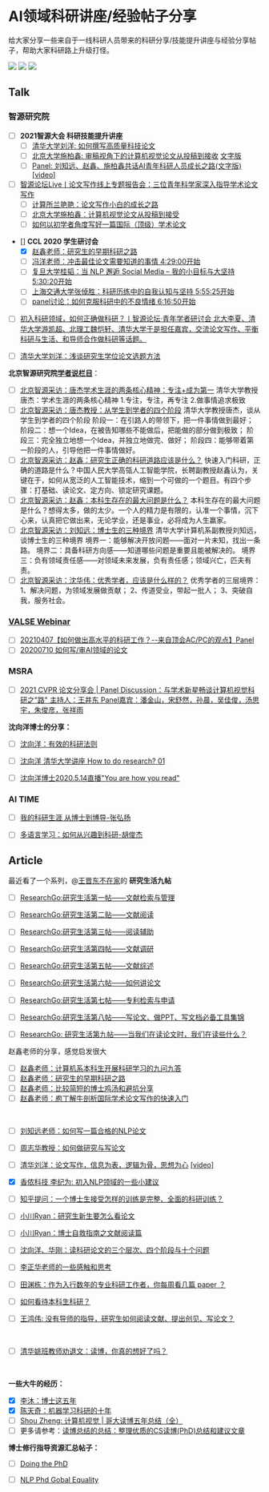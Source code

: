 # AI领域科研讲座/经验帖子分享

给大家分享一些来自于一线科研人员带来的科研分享/技能提升讲座与经验分享帖子，帮助大家科研路上升级打怪。

![](https://img.shields.io/badge/build-welcome%20to%20contribute%EF%BC%81-brightgreen.svg) ![](https://img.shields.io/github/stars/SinclairCoder/do-research-in-AI?style=social) ![](https://img.shields.io/github/contributors/SinclairCoder/do-research-in-AI?style=social)

## Talk

### 智源研究院
- [ ] **2021智源大会 科研技能提升讲座**
  - [ ] [清华大学刘洋: 如何撰写高质量科技论文](https://www.bilibili.com/video/BV1QK4y1g71C)
  - [ ] [北京大学施柏鑫: 审稿视角下的计算机视觉论文从投稿到接收](https://www.bilibili.com/video/BV1p64y1R7JP) [文字版](https://mp.weixin.qq.com/s?__biz=MzA5ODEzMjIyMA==&mid=2247612318&idx=1&sn=b54621e959c2f4850a3fcc7486e0199a&chksm=90953e0da7e2b71b660dc0a7feefbf08a26db78bee5eaba73bf277ee0562b98d6d32a4a1d093&mpshare=1&scene=23&srcid=0623cDFA9oHwwdz4aCtpF8di&sharer_sharetime=1624455513912&sharer_shareid=e3fac610a51f80cbddf092286e1a80a1#rd)
  - [ ] [Panel: 刘知远、赵鑫、施柏鑫共话AI青年科研人员成长之路(文字版)](https://mp.weixin.qq.com/s?__biz=MzA5ODEzMjIyMA==&mid=2247609974&idx=1&sn=8f7e24564b905893536d536bb06f6471&chksm=909527e5a7e2aef35cf35cc93b4cacafa8e1b2a63e8af6627e25d91348f3884364c81ef05bc8&mpshare=1&scene=23&srcid=0612Y2h0bzkx8ZVAkkmWCfik&sharer_sharetime=1623471321678&sharer_shareid=e3fac610a51f80cbddf092286e1a80a1#rd) [[video]](https://hub.baai.ac.cn/view/8660)

- [ ] [智源论坛Live丨论文写作线上专题报告会：三位青年科学家深入指导学术论文写作](https://www.bilibili.com/video/BV1n7411o7dU)
  - [ ] [计算所兰艳艳：论文写作小白的成长之路](https://www.bilibili.com/video/BV1n7411o7dU?p=1)
  - [ ] [北京大学施柏鑫：计算机视觉论文从投稿到接受](https://www.bilibili.com/video/BV1Ha4y1x7sk)
  - [ ] [如何以初学者角度写好一篇国际（顶级）学术论文](https://www.bilibili.com/video/BV1n7411o7dU?p=3)

- [] **CCL 2020 学生研讨会**
  - [x] [赵鑫老师：研究生的早期科研之路](https://www.bilibili.com/video/BV1cD4y1R7WL)
  - [ ] [冯洋老师：冲击最佳论文需要知道的事情 4:29:00开始](https://www.bilibili.com/video/BV1zA411j7h5)
  - [ ] [复旦大学桂韬：当 NLP 邂逅 Social Media – 我的小目标与大坚持 5:30:20开始](https://www.bilibili.com/video/BV1zA411j7h5)
  - [ ] [上海交通大学张倬胜：科研历练中的自我认知与坚持 5:55:25开始](https://www.bilibili.com/video/BV1zA411j7h5)
  - [ ] [panel讨论：如何克服科研中的不良情绪 6:16:50开始](https://www.bilibili.com/video/BV1zA411j7h5)
- [ ] [初入科研领域，如何正确做科研？丨智源论坛·青年学者研讨会 北大李夏、清华大学游凯超、北理工魏恺轩、清华大学于是担任嘉宾，交流论文写作、平衡科研与生活、和导师合作做科研等话题。](https://www.bilibili.com/video/BV1A54y1D7HX)

- [ ] [清华大学刘洋：浅谈研究生学位论文选题方法](https://www.bilibili.com/video/BV1fE411g7Kj)





**北京智源研究院[学者说栏目](https://space.bilibili.com/424100065/channel/detail?cid=150211)**：

- [ ] [北京智源采访：唐杰学术生涯的两条核心精神：专注+成为第一](https://www.bilibili.com/video/BV1uK411A7JR)  清华大学教授唐杰：学术生涯的两条核心精神 1.专注，专注，再专注 2.做事情追求极致
- [ ] [北京智源采访：唐杰教授：从学生到学者的四个阶段](https://www.bilibili.com/video/BV1ay4y1k721) 清华大学教授唐杰，谈从学生到学者的四个阶段 阶段一：在引路人的带领下，把一件事情做到最好； 阶段二：想一个Idea，在被告知哪些不能做后，把能做的部分做到极致； 阶段三：完全独立地想一个Idea，并独立地做完、做好； 阶段四：能够带着第一阶段的人，引导他把一件事情做好。
- [ ] [北京智源采访：赵鑫：研究生正确的科研道路应该是什么？](https://www.bilibili.com/video/BV1RK4y177dw) 快速入门科研，正确的道路是什么？中国人民大学高瓴人工智能学院，长聘副教授赵鑫认为，关键在于，如何从宽泛的人工智能技术，缩到一个可做的一个题目。有四个步骤：打基础、读论文、定方向、锁定研究课题。
- [ ] [北京智源采访：赵鑫：本科生存在的最大问题是什么？](https://www.bilibili.com/video/BV1NV411y7oM) 本科生存在的最大问题是什么？想得太多，做的太少。一个人的精力是有限的，认准一个事情，沉下心来，认真把它做出来，无论学业，还是事业，必将成为人生赢家。
- [ ] [北京智源采访：刘知远：博士生的三种境界](https://www.bilibili.com/video/BV1ra4y1j7pc)  清华大学计算机系副教授刘知远，谈博士生的三种境界 境界一：能够解决开放问题——面对一片未知，找出一条路。 境界二：具备科研方向感——知道哪些问题是重要且能被解决的。 境界三：负有领域责任感——对领域未来发展，负有责任感；领域兴亡，匹夫有责。
- [ ] [北京智源采访：沈华伟：优秀学者，应该是什么样的？](https://www.bilibili.com/video/BV14p4y1k7bx) 优秀学者的三层境界： 1、解决问题，为领域发展做贡献； 2、传道受业，带起一批人； 3、突破自我，服务社会。

### [VALSE Webinar](https://space.bilibili.com/562085182)

   - [ ] [20210407【如何做出高水平的科研工作？--来自顶会AC/PC的观点】Panel](https://www.bilibili.com/video/BV1bB4y1w7Kq)
   - [ ] [20200710 如何写/审AI领域的论文](https://www.bilibili.com/video/BV1bB4y1w7Kq)

### MSRA
- [ ] [2021 CVPR 论文分享会 | Panel Discussion：与学术新星畅谈计算机视觉科研之"路" 主持人：王井东 Panel嘉宾：潘金山，宋舒然，孙晨，吴佳俊，汤思宇，朱俊彦，张祥雨](https://www.bilibili.com/video/BV1HN411f7fj)

**沈向洋博士的分享：**
- [ ] [沈向洋：有效的科研法则](https://www.bilibili.com/video/BV17Q4y1T7ML?from=search&seid=1663734638736103523)
- [ ] [沈向洋 清华大学讲座 How to do research? 01](https://www.bilibili.com/video/BV1kk4y1C7xJ?from=search&seid=10079993400395745686)
- [ ] [沈向洋博士2020.5.14直播"You are how you read"](https://www.bilibili.com/video/BV1df4y1m74k?from=search&seid=1663734638736103523)


### AI TIME
- [ ] [我的科研生涯 从博士到博导-张弘扬](https://www.bilibili.com/video/BV1XX4y1A7eH)
- [ ] [多语言学习：如何从兴趣到科研-胡俊杰](https://www.bilibili.com/video/BV1Po4y1C71T)


## Article
最近看了一个系列，@[王晋东不在家](https://www.zhihu.com/people/jindongwang)的 **研究生活九帖**

- [ ] [ResearchGo:研究生活第一帖——文献检索与管理](https://zhuanlan.zhihu.com/p/22323250?refer=wjdml)
- [ ] [ResearchGo:研究生活第二贴——文献阅读](https://zhuanlan.zhihu.com/p/22402393?refer=wjdml)
- [ ] [ResearchGo:研究生活第三帖——阅读辅助](https://zhuanlan.zhihu.com/p/22622502?refer=wjdml)
- [ ] [ResearchGo:研究生活第四帖——文献调研](https://zhuanlan.zhihu.com/p/23178836?refer=wjdml)
- [ ] [ResearchGo:研究生活第五帖——文献综述](https://zhuanlan.zhihu.com/p/23356843?refer=wjdml)
- [ ] [ResearchGo:研究生活第六帖——如何讲论文](https://zhuanlan.zhihu.com/p/23872063?refer=wjdml)
- [ ] [ResearchGo:研究生活第七帖——专利检索与申请](https://zhuanlan.zhihu.com/p/25191025)
- [ ] [ResearchGo:研究生活第八帖——写论文、做PPT、写文档必备工具集锦](https://zhuanlan.zhihu.com/p/62100815)
- [ ] [ResearchGo: 研究生活第九帖——当我们在读论文时，我们在读些什么？](https://zhuanlan.zhihu.com/p/124855923)


赵鑫老师的分享，感觉启发很大

- [ ] [赵鑫老师：计算机系本科生开展科研学习的九问九答](https://zhuanlan.zhihu.com/p/139287474)
- [ ] [赵鑫老师：研究生的早期科研之路](https://zhuanlan.zhihu.com/p/149020933)
- [ ] [赵鑫老师：比较简短的博士鸡汤和避坑分享](https://zhuanlan.zhihu.com/p/201353873)
- [ ] [赵鑫老师：庖丁解牛剖析国际学术论文写作的快速入门](https://mp.weixin.qq.com/s/v8AuRYtLuQoRkwgsreqsZw)

<br />

- [ ] [刘知远老师：如何写一篇合格的NLP论文](https://zhuanlan.zhihu.com/p/58752815)
- [ ] [周志华教授：如何做研究与写论文](https://zhuanlan.zhihu.com/p/98747105)
- [ ] [清华刘洋：论文写作，信息为表，逻辑为骨，思想为心](https://mp.weixin.qq.com/s?__biz=MzU5ODg0MTAwMw==&mid=2247501863&idx=1&sn=550faec84106d09d4e60c4daf339695f&chksm=febc8be3c9cb02f568c214e93221a02e9c2f7bff91779ab05cff80852d9708a4e44bb77e70fc&mpshare=1&scene=23&srcid=0720uq5AgnUvF3ll6EX9iQYu&sharer_sharetime=1626786536952&sharer_shareid=f5e76e932a68e64366a850087d240f3c#rd) [[video]](https://hub.baai.ac.cn/view/8658)
- [x] [香侬科技 李纪为: 初入NLP领域的一些小建议](https://zhuanlan.zhihu.com/p/59184256)
- [ ] [知乎提问：一个博士生接受怎样的训练是完整、全面的科研训练？](https://www.zhihu.com/question/384512106/answer/1131397675)

- [ ] [小川Ryan：研究生新生要怎么看论文](https://www.zhihu.com/question/304334959/answer/828667356)
- [ ] [小川Ryan：博士自救指南之文献阅读篇](https://zhuanlan.zhihu.com/p/271170768)

- [ ] [沈向洋、华刚：读科研论文的三个层次、四个阶段与十个问题](https://zhuanlan.zhihu.com/p/163227375)

- [ ] [李正华老师的一些感触和思考](http://hlt.suda.edu.cn/index.php/My-thoughts-zhenghua)

- [ ] [田渊栋：作为入行数年的专业科研工作者，你每周看几篇 paper ？](https://www.zhihu.com/question/30022694/answer/224543003)
- [ ] [如何看待本科生科研？](https://www.zhihu.com/question/457315333/answer/1871259279)

- [ ] [王鸿伟: 没有导师的指导，研究生如何阅读文献、提出创见、写论文？](https://www.zhihu.com/question/23647187/answer/568803695)

<br />

- [ ] [清华姚班教师劝退文：读博，你真的想好了吗？](https://mp.weixin.qq.com/s?__biz=MzA5ODEzMjIyMA==&mid=2247612544&idx=2&sn=0486229e5b1dd56fdaaba08ae9b49995&chksm=90953113a7e2b80547bb5bca96519d19f5e224bb941342cd2abe065578a9e4f578164daec629&mpshare=1&scene=23&srcid=06244m9oScThhVGeq1QRWMz4&sharer_sharetime=1624532114632&sharer_shareid=e3fac610a51f80cbddf092286e1a80a1#rd)

<br />

**一些大牛的经历：**

- [x] [李沐：博士这五年](https://zhuanlan.zhihu.com/p/25099638)
- [x] [陈天奇：机器学习科研的十年](https://zhuanlan.zhihu.com/p/74249758)
- [ ] [Shou Zheng: 计算机视觉 | 哥大读博五年总结（全）](https://zhuanlan.zhihu.com/p/338193330)
- [ ] 更多请参考：[读博总结的总结：整理优质的CS读博(PhD)总结和建议文章](https://zhuanlan.zhihu.com/p/347223193)

**博士修行指导资源汇总帖子：**
- [ ] [Doing the PhD](https://github.com/shengyp/doing_the_PhD)
- [ ] [NLP Phd Gobal Equality](https://github.com/zhijing-jin/nlp-phd-global-equality)




